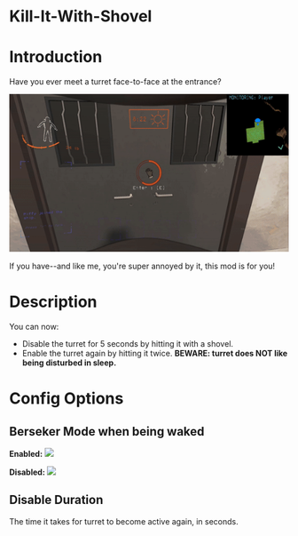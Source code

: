 # Kill-It-With-Shovel

# Introduction

Have you ever meet a turret face-to-face at the entrance?

![](https://github.com/19miffyliu/Kill-It-With-Shovel/blob/main/asset/gif/CommonScenario.gif)

If you have--and like me, you're super annoyed by it, this mod is for you! 

# Description
You can now:
- Disable the turret for 5 seconds by hitting it with a shovel.
- Enable the turret again by hitting it twice.  **BEWARE: turret does NOT like being disturbed in sleep.**

# Config Options

## Berseker Mode when being waked

**Enabled:**
![](https://github.com/19miffyliu/Kill-It-With-Shovel/blob/main/asset/gif/YesBersekerMode.gif)

**Disabled:**
![](https://github.com/19miffyliu/Kill-It-With-Shovel/blob/main/asset/gif/NoBersekerMode.gif)


## Disable Duration

The time it takes for turret to become active again, in seconds.